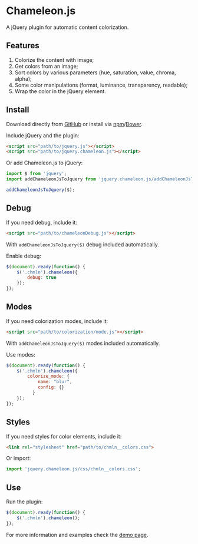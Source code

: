 # Chameleon.js

A jQuery plugin for automatic content colorization.

## Features
1. Colorize the content with image;
2. Get colors from an image;
3. Sort colors by various parameters (hue, saturation, value, chroma, alpha);
4. Some color manipulations (format, luminance, transparency, readable);
5. Wrap the color in the jQuery element.

## Install
Download directly from [GitHub](https://github.com/bhoodream/Chameleon.js) or install via [npm](https://www.npmjs.com/package/jquery.chameleon.js)/[Bower](http://bower.io/search/?q=jquery.chameleon.js).

Include jQuery and the plugin:
```html
<script src="path/to/jquery.js"></script>
<script src="path/to/jquery.chameleon.js"></script>
```

Or add Chameleon.js to jQuery:
```javascript
import $ from 'jquery';
import addChameleonJsToJquery from 'jquery.chameleon.js/addChameleonJsToJquery';

addChameleonJsToJquery($);
```

## Debug
If you need debug, include it:
```html
<script src="path/to/chameleonDebug.js"></script>
```

With `addChameleonJsToJquery($)` debug included automatically.

Enable debug:
```javascript
$(document).ready(function() {
    $('.chmln').chameleon({
        debug: true
    });
});
```

## Modes
If you need colorization modes, include it:
```html
<script src="path/to/colorization/mode.js"></script>
```

With `addChameleonJsToJquery($)` modes included automatically.

Use modes:
```javascript
$(document).ready(function() {
    $('.chmln').chameleon({
        colorize_mode: {
            name: "blur",
            config: {}
          }
    });
});
```

## Styles
If you need styles for color elements, include it:
```html
<link rel="stylesheet" href="path/to/chmln__colors.css">
```

Or import:
```javascript
import 'jquery.chameleon.js/css/chmln__colors.css';
```

## Use
Run the plugin:
```javascript
$(document).ready(function() {
    $('.chmln').chameleon();
});
```

For more information and examples check the [demo page](https://vadimfedorov.ru/lab/chameleon-js/jquery).